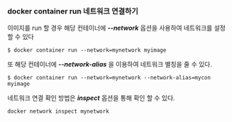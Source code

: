 ### docker container run 네트워크 연결하기

이미지를 run 할 경우 해당 컨테이너에 ***--network*** 옵션을 사용하여 네트워크를 설정 할 수 있다
```
$ docker container run --network=mynetwork myimage
```

또 해당 컨테이너에 ***--network-alias*** 을 이용하여 네트워크 별칭을 줄 수 있다.
```
$ docker container run --network=mynetwork --network-alias=mycon myimage
```

네트워크 연결 확인 방법은 ***inspect*** 옵션을 통해 확인 할 수 있다.
```
docker network inspect mynetwork
```